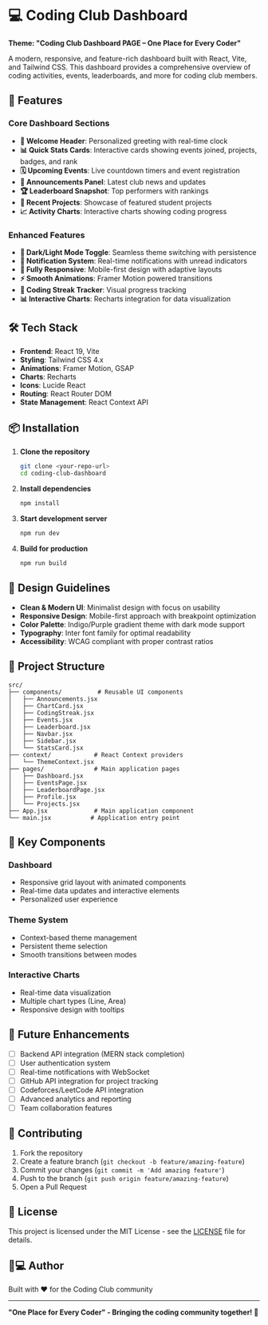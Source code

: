 # 💻 Coding Club Dashboard

**Theme: "Coding Club Dashboard PAGE – One Place for Every Coder"**

A modern, responsive, and feature-rich dashboard built with React, Vite, and Tailwind CSS. This dashboard provides a comprehensive overview of coding activities, events, leaderboards, and more for coding club members.

## 🚀 Features

### Core Dashboard Sections
- **👋 Welcome Header**: Personalized greeting with real-time clock
- **📊 Quick Stats Cards**: Interactive cards showing events joined, projects, badges, and rank
- **🗓 Upcoming Events**: Live countdown timers and event registration
- **📢 Announcements Panel**: Latest club news and updates
- **🏆 Leaderboard Snapshot**: Top performers with rankings
- **🚀 Recent Projects**: Showcase of featured student projects
- **📈 Activity Charts**: Interactive charts showing coding progress

### Enhanced Features
- **🌙 Dark/Light Mode Toggle**: Seamless theme switching with persistence
- **🔔 Notification System**: Real-time notifications with unread indicators
- **📱 Fully Responsive**: Mobile-first design with adaptive layouts
- **⚡ Smooth Animations**: Framer Motion powered transitions
- **🎯 Coding Streak Tracker**: Visual progress tracking
- **📊 Interactive Charts**: Recharts integration for data visualization

## 🛠️ Tech Stack

- **Frontend**: React 19, Vite
- **Styling**: Tailwind CSS 4.x
- **Animations**: Framer Motion, GSAP
- **Charts**: Recharts
- **Icons**: Lucide React
- **Routing**: React Router DOM
- **State Management**: React Context API

## 📦 Installation

1. **Clone the repository**
   ```bash
   git clone <your-repo-url>
   cd coding-club-dashboard
   ```

2. **Install dependencies**
   ```bash
   npm install
   ```

3. **Start development server**
   ```bash
   npm run dev
   ```

4. **Build for production**
   ```bash
   npm run build
   ```

## 🎨 Design Guidelines

- **Clean & Modern UI**: Minimalist design with focus on usability
- **Responsive Design**: Mobile-first approach with breakpoint optimization
- **Color Palette**: Indigo/Purple gradient theme with dark mode support
- **Typography**: Inter font family for optimal readability
- **Accessibility**: WCAG compliant with proper contrast ratios

## 🔧 Project Structure

```
src/
├── components/          # Reusable UI components
│   ├── Announcements.jsx
│   ├── ChartCard.jsx
│   ├── CodingStreak.jsx
│   ├── Events.jsx
│   ├── Leaderboard.jsx
│   ├── Navbar.jsx
│   ├── Sidebar.jsx
│   └── StatsCard.jsx
├── context/            # React Context providers
│   └── ThemeContext.jsx
├── pages/              # Main application pages
│   ├── Dashboard.jsx
│   ├── EventsPage.jsx
│   ├── LeaderboardPage.jsx
│   ├── Profile.jsx
│   └── Projects.jsx
├── App.jsx             # Main application component
└── main.jsx           # Application entry point
```

## 🎯 Key Components

### Dashboard
- Responsive grid layout with animated components
- Real-time data updates and interactive elements
- Personalized user experience

### Theme System
- Context-based theme management
- Persistent theme selection
- Smooth transitions between modes

### Interactive Charts
- Real-time data visualization
- Multiple chart types (Line, Area)
- Responsive design with tooltips

## 🚀 Future Enhancements

- [ ] Backend API integration (MERN stack completion)
- [ ] User authentication system
- [ ] Real-time notifications with WebSocket
- [ ] GitHub API integration for project tracking
- [ ] Codeforces/LeetCode API integration
- [ ] Advanced analytics and reporting
- [ ] Team collaboration features

## 🤝 Contributing

1. Fork the repository
2. Create a feature branch (`git checkout -b feature/amazing-feature`)
3. Commit your changes (`git commit -m 'Add amazing feature'`)
4. Push to the branch (`git push origin feature/amazing-feature`)
5. Open a Pull Request

## 📄 License

This project is licensed under the MIT License - see the [LICENSE](LICENSE) file for details.

## 👨💻 Author

Built with ❤️ for the Coding Club community

---

**"One Place for Every Coder" - Bringing the coding community together! 🚀**
